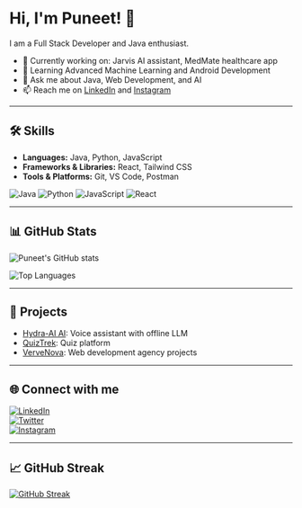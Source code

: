 # Hi, I'm Puneet! 👋

I am a Full Stack Developer and Java enthusiast.

- 🔭 Currently working on: Jarvis AI assistant, MedMate healthcare app  
- 🌱 Learning Advanced Machine Learning and Android Development  
- 💬 Ask me about Java, Web Development, and AI  
- 📫 Reach me on [LinkedIn](https://www.linkedin.com/in/puneettkushwaha/) and [Instagram](https://www.instagram.com/kushwaha_puneett/)

---

## 🛠️ Skills

- **Languages:** Java, Python, JavaScript  
- **Frameworks & Libraries:** React, Tailwind CSS  
- **Tools & Platforms:** Git, VS Code, Postman

![Java](https://img.shields.io/badge/Java-ED8B00?style=for-the-badge&logo=java&logoColor=white) 
![Python](https://img.shields.io/badge/Python-3776AB?style=for-the-badge&logo=python&logoColor=white) 
![JavaScript](https://img.shields.io/badge/JavaScript-F7DF1E?style=for-the-badge&logo=javascript&logoColor=black) 
![React](https://img.shields.io/badge/React-20232A?style=for-the-badge&logo=react&logoColor=61DAFB) 

---

## 📊 GitHub Stats

![Puneet's GitHub stats](https://github-readme-stats.vercel.app/api?username=puneetkushwaha&show_icons=true&theme=radical&count_private=true)  

![Top Languages](https://github-readme-stats.vercel.app/api/top-langs/?username=puneetkushwaha&layout=compact&theme=tokyonight)

---

## 🚀 Projects

- [Hydra-AI AI](https://github.com/puneetkushwaha/Hydra-AI-2.0): Voice assistant with offline LLM  
- [QuizTrek](https://github.com/puneetkushwaha/Quiz-Trek): Quiz platform  
- [VerveNova](https://github.com/puneetkushwaha/Verve-Nova-Agency): Web development agency projects

---

## 🌐 Connect with me

[![LinkedIn](https://img.shields.io/badge/LinkedIn-blue?style=for-the-badge&logo=linkedin)](https://www.linkedin.com/in/puneettkushwaha/)  
[![Twitter](https://img.shields.io/badge/Twitter-black?style=for-the-badge&logo=twitter)](https://x.com/puneetk9452)  
[![Instagram](https://img.shields.io/badge/Instagram-E4405F?style=for-the-badge&logo=instagram)](https://www.instagram.com/kushwaha_puneett/)

---

## 📈 GitHub Streak

[![GitHub Streak](https://streak-stats.demolab.com?user=puneetkushwaha&theme=radical&hide_border=true)](https://git.io/streak-stats)
